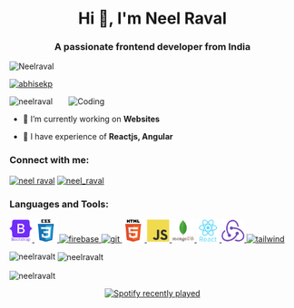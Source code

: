 

<h1 align="center">Hi 👋, I'm Neel Raval</h1>
<h3 align="center">A passionate frontend developer from India</h3>

<p align="left"> <img src="https://komarev.com/ghpvc/?username=NeelRavalt&label=Profile%20views&color=0e75b6&style=flat" alt="Neelraval" /> </p>

<p align="left"> <a href="https://github.com/ryo-ma/github-profile-trophy"><img src="https://github-profile-trophy.vercel.app/?username=abhisekp" alt="abhisekp" /></a> </p>



  <img align = "right" width="400" src="https://media.licdn.com/dms/image/C4E12AQFva6uNkZrDbQ/article-cover_image-shrink_600_2000/0/1592585405954?e=2147483647&v=beta&t=59m-8JFGcgxLpq07okNUmtVUHBJHV8TVlz0NFDeXyQ4" alt="Coding" />
<p align="left"> <img src="https://komarev.com/ghpvc/?username=NeelRavalt&label=Profile%20views&color=0e75b6&style=flat" alt="neelraval" /> </p>

- 🔭 I’m currently working on **Websites**

- 🌱 I have experience of  **Reactjs, Angular**
  
  

<h3 align="left">Connect with me:</h3>


<p align="left">
<a href=https://www.linkedin.com/in/neel-raval-a1b18b225 target="blank"><img align="center" src="https://raw.githubusercontent.com/rahuldkjain/github-profile-readme-generator/master/src/images/icons/Social/linked-in-alt.svg" alt="neel raval" height="30" width="40" /></a>
<a href="https://www.leetcode.com/neel_raval" target="blank"><img align="center" src="https://raw.githubusercontent.com/rahuldkjain/github-profile-readme-generator/master/src/images/icons/Social/leet-code.svg" alt="neel_raval" height="30" width="40" /></a>
</p>

<h3 align="left">Languages and Tools:</h3>
<p align="left"> <a href="https://getbootstrap.com" target="_blank" rel="noreferrer"> <img src="https://raw.githubusercontent.com/devicons/devicon/master/icons/bootstrap/bootstrap-plain-wordmark.svg" alt="bootstrap" width="40" height="40"/> </a> <a href="https://www.w3schools.com/css/" target="_blank" rel="noreferrer"> <img src="https://raw.githubusercontent.com/devicons/devicon/master/icons/css3/css3-original-wordmark.svg" alt="css3" width="40" height="40"/> </a> <a href="https://firebase.google.com/" target="_blank" rel="noreferrer"> <img src="https://www.vectorlogo.zone/logos/firebase/firebase-icon.svg" alt="firebase" width="40" height="40"/> </a> <a href="https://git-scm.com/" target="_blank" rel="noreferrer"> <img src="https://www.vectorlogo.zone/logos/git-scm/git-scm-icon.svg" alt="git" width="40" height="40"/> </a> <a href="https://www.w3.org/html/" target="_blank" rel="noreferrer"> <img src="https://raw.githubusercontent.com/devicons/devicon/master/icons/html5/html5-original-wordmark.svg" alt="html5" width="40" height="40"/> </a> <a href="https://developer.mozilla.org/en-US/docs/Web/JavaScript" target="_blank" rel="noreferrer"> <img src="https://raw.githubusercontent.com/devicons/devicon/master/icons/javascript/javascript-original.svg" alt="javascript" width="40" height="40"/> </a> <a href="https://www.mongodb.com/" target="_blank" rel="noreferrer"> <img src="https://raw.githubusercontent.com/devicons/devicon/master/icons/mongodb/mongodb-original-wordmark.svg" alt="mongodb" width="40" height="40"/> </a> <a href="https://reactjs.org/" target="_blank" rel="noreferrer"> <img src="https://raw.githubusercontent.com/devicons/devicon/master/icons/react/react-original-wordmark.svg" alt="react" width="40" height="40"/> </a> <a href="https://redux.js.org" target="_blank" rel="noreferrer"> <img src="https://raw.githubusercontent.com/devicons/devicon/master/icons/redux/redux-original.svg" alt="redux" width="40" height="40"/> </a> <a href="https://tailwindcss.com/" target="_blank" rel="noreferrer"> <img src="https://www.vectorlogo.zone/logos/tailwindcss/tailwindcss-icon.svg" alt="tailwind" width="40" height="40"/> </a> </p>

<p><img align="left" src="https://github-readme-stats.vercel.app/api/top-langs?username=neelravalt&show_icons=true&locale=en&layout=compact" alt="neelravalt" /></p>

<p>&nbsp;<img align="center" src="https://github-readme-stats.vercel.app/api?username=neelravalt&show_icons=true&locale=en" alt="neelravalt" /></p>

<p><img align="center" src="https://github-readme-streak-stats.herokuapp.com/?user=neelravalt&" alt="neelravalt" /></p>

<div align="center">
  <a href="https://open.spotify.com/user/31roemj3gpttzfiqavjwixgl65e4">
    <img src="https://spotify-recently-played-readme.vercel.app/api?user=31roemj3gpttzfiqavjwixgl65e4&count=5" alt="Spotify recently played"  />
  </a>
</div>

###
###
###
###
###
###
###
###
###
###
###
###
###
###
###
###
###
###
###
###
###
###
###
###
###
###
###
###
###
###

###
###
###
###
###
###
###
###
###
###
###
###
###
###
###
###
###
###
###
###
###
###
###
###
###
###
###
###
###
###
###
###
###
###
###
###
###
###
###
###
###
###
###
###
###
###
###
###
###
###
###
###
###
###
###
###
###
###
###
###
###






